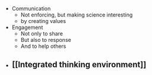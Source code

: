 - Communication
	- Not enforcing, but making science interesting
	- by creating values
- Engagement
	- Not only to share
	- But also to response
	- And to help others
- [[Integrated thinking environment]]
	-